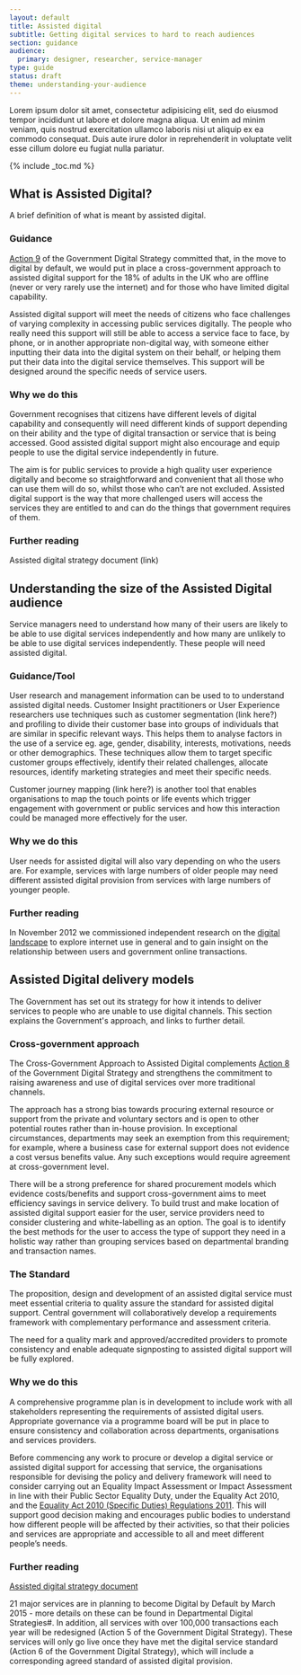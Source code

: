 ```yaml
---
layout: default
title: Assisted digital
subtitle: Getting digital services to hard to reach audiences
section: guidance
audience: 
  primary: designer, researcher, service-manager
type: guide
status: draft
theme: understanding-your-audience
---
```


Lorem ipsum dolor sit amet, consectetur adipisicing elit, sed do eiusmod
tempor incididunt ut labore et dolore magna aliqua. Ut enim ad minim veniam,
quis nostrud exercitation ullamco laboris nisi ut aliquip ex ea commodo
consequat. Duis aute irure dolor in reprehenderit in voluptate velit esse
cillum dolore eu fugiat nulla pariatur.

{% include _toc.md %}

## What is Assisted Digital?
A brief definition of what is meant by assisted digital. 

### Guidance
[Action 9](http://publications.cabinetoffice.gov.uk/digital/strategy/#action-09) of the Government Digital Strategy committed that, in the move to digital by default, 
we would put in place a cross-government approach to assisted digital support for the 18% of adults 
in the UK who are offline (never or very rarely use the internet) and for those who have limited digital capability.

Assisted digital support will meet the needs of citizens who face challenges of varying complexity 
in accessing public services digitally. The people who really need this support will still be able to 
access a service face to face, by phone, or in another appropriate non-digital way, with someone either 
inputting their data into the digital system on their behalf, or helping them put their data into the 
digital service themselves. This support will be designed around the specific needs of service users.

### Why we do this
Government recognises that citizens have different levels of digital capability and consequently 
will need different kinds of support depending on their ability and the type of digital transaction 
or service that is being accessed.  Good assisted digital support might also encourage and equip people 
to use the digital service independently in future. 

The aim is for public services to provide a high quality user experience digitally and become so 
straightforward and convenient that all those who can use them will do so, whilst those who can’t are 
not excluded. Assisted digital support is the way that more challenged users will access the services 
they are entitled to and can do the things that government requires of them. 

### Further reading
Assisted digital strategy document (link)


## Understanding the size of the Assisted Digital audience
Service managers need to understand how many of their users are likely to be able to use digital services independently 
and how many are unlikely to be able to use digital services independently. These people will need assisted digital. 

### Guidance/Tool
User research and management information can be used to to understand assisted digital needs. 
Customer Insight practitioners or User Experience researchers use techniques such as customer segmentation 
(link here?) and profiling to divide their customer base into groups of individuals that are similar 
in specific relevant ways. This helps them to analyse factors in the use of a service eg. age, gender, 
disability, interests, motivations, needs or other demographics. These techniques allow them to target 
specific customer groups effectively, identify their related challenges, allocate resources, identify 
marketing strategies and meet their specific needs. 

Customer journey mapping (link here?) is another 
tool that enables organisations to map the touch points or life events which trigger 
engagement with government or public services and how this interaction could be managed more effectively 
for the user.

### Why we do this
User needs for assisted digital will also vary depending on who the users are. For example, services 
with large numbers of older people may need different assisted digital provision from services with 
large numbers of younger people. 

### Further reading
In November 2012 we commissioned independent research on the [digital landscape](http://publications.cabinetoffice.gov.uk/digital/research/)
to explore internet use in general and to gain insight on the relationship between users and government online transactions. 

## Assisted Digital delivery models
The Government has set out its strategy for how it intends to deliver services to people who are unable to
use digital channels. This section explains the Government's approach, and links to further detail. 

### Cross-government approach
The Cross-Government Approach to Assisted Digital complements [Action 8](http://publications.cabinetoffice.gov.uk/digital/strategy/#action-08) 
of the Government Digital Strategy and strengthens the commitment to raising awareness and use of digital 
services over more traditional channels. 

The approach has a strong bias towards procuring external resource or support from the private and 
voluntary sectors and is open to other potential routes rather than in-house provision. In exceptional 
circumstances, departments may seek an exemption from this requirement; for example, where a business 
case for external support does not evidence a cost versus benefits value.  Any such exceptions would 
require agreement at cross-government level. 

There will be a strong preference for shared procurement models which evidence costs/benefits and 
support cross-government aims to meet efficiency savings in service delivery. To build trust and make 
location of assisted digital support easier for the user, service providers need to consider clustering 
and white-labelling as an option. The goal is to  identify the best methods for the user to access the 
type of support they need in a holistic way rather than grouping services based on departmental branding 
and transaction names. 

### The Standard
The proposition, design and development of an assisted digital service must meet essential criteria 
to quality assure the standard for assisted digital support. Central government will collaboratively 
develop a requirements framework with complementary performance and assessment criteria.   

The need for a quality mark and approved/accredited providers to promote consistency and enable adequate 
signposting to assisted digital support will be fully explored.

### Why we do this
A comprehensive programme plan is in development to include work with all stakeholders representing 
the requirements of assisted digital users. Appropriate governance via a programme board will be put 
in place to ensure consistency and collaboration across departments, organisations and services providers.

Before commencing any work to procure or develop a digital service or assisted digital support for 
accessing that service, the organisations responsible for devising the policy and delivery framework will 
need to consider carrying out an Equality Impact Assessment or Impact Assessment in line with their Public 
Sector Equality Duty, under the Equality Act 2010, and the [Equality Act 2010 (Specific Duties) Regulations 2011](http://www.legislation.gov.uk/uksi/2011/2260/contents/made). This will support  good decision making and encourages public bodies to understand 
how different people will be affected by their activities, so that their policies and services are appropriate 
and accessible to all and meet different people’s needs.  

### Further reading
[Assisted digital strategy document](http://publications.cabinetoffice.gov.uk/digital/assisted/)

21 major services are in planning to become Digital by Default by March 2015 - more details on these 
can be found in Departmental Digital Strategies#.  In addition, all services with over 100,000 transactions 
each year will be redesigned (Action 5 of the Government Digital Strategy). These services will only go 
live once they have met the digital service standard (Action 6 of the Government Digital Strategy), which 
will include a corresponding agreed standard of assisted digital provision.
